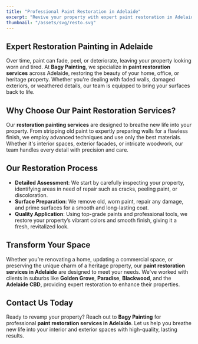 ```yaml
---
title: "Professional Paint Restoration in Adelaide"
excerpt: "Revive your property with expert paint restoration in Adelaide. We restore exteriors and interiors with expert craftsmanship."
thumbnail: "/assets/svg/resto.svg"
---
```


## Expert Restoration Painting in Adelaide

Over time, paint can fade, peel, or deteriorate, leaving your property looking worn and tired. At **Bagy Painting**, we specialize in **paint restoration services** across Adelaide, restoring the beauty of your home, office, or heritage property. Whether you're dealing with faded walls, damaged exteriors, or weathered details, our team is equipped to bring your surfaces back to life.

## Why Choose Our Paint Restoration Services?

Our **restoration painting services** are designed to breathe new life into your property. From stripping old paint to expertly preparing walls for a flawless finish, we employ advanced techniques and use only the best materials. Whether it's interior spaces, exterior facades, or intricate woodwork, our team handles every detail with precision and care.

## Our Restoration Process

- **Detailed Assessment**: We start by carefully inspecting your property, identifying areas in need of repair such as cracks, peeling paint, or discoloration.
- **Surface Preparation**: We remove old, worn paint, repair any damage, and prime surfaces for a smooth and long-lasting coat.
- **Quality Application**: Using top-grade paints and professional tools, we restore your property’s vibrant colors and smooth finish, giving it a fresh, revitalized look.

## Transform Your Space

Whether you’re renovating a home, updating a commercial space, or preserving the unique charm of a heritage property, our **paint restoration services in Adelaide** are designed to meet your needs. We've worked with clients in suburbs like **Golden Grove**, **Paradise**, **Blackwood**, and the **Adelaide CBD**, providing expert restoration to enhance their properties.

## Contact Us Today

Ready to revamp your property? Reach out to **Bagy Painting** for professional **paint restoration services in Adelaide**. Let us help you breathe new life into your interior and exterior spaces with high-quality, lasting results.